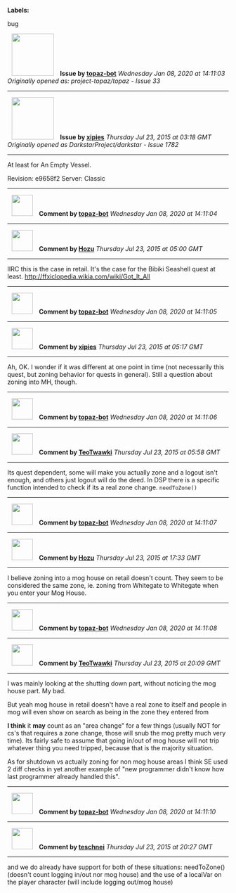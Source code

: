 **Labels:**

bug



<a href="https://github.com/topaz-bot"><img src="https://avatars3.githubusercontent.com/u/59651103?v=4" width="96" height="96" hspace="10"></img></a> **Issue by [topaz-bot](https://github.com/topaz-bot)**
_Wednesday Jan 08, 2020 at 14:11:03_
_Originally opened as: project-topaz/topaz - Issue 33_

----

<a href="https://github.com/xipies"><img src="https://avatars3.githubusercontent.com/u/7948457?v=4"  width="96" height="96" hspace="10"></img></a> **Issue by [xipies](https://github.com/xipies)**
_Thursday Jul 23, 2015 at 03:18 GMT_
_Originally opened as DarkstarProject/darkstar - Issue 1782_

----

At least for An Empty Vessel.

Revision: e9658f2
Server: Classic




----
<a href="https://github.com/topaz-bot"><img src="https://avatars3.githubusercontent.com/u/59651103?v=4" width="48" height="48" hspace="10"></img></a> **Comment by [topaz-bot](https://github.com/topaz-bot)**
_Wednesday Jan 08, 2020 at 14:11:04_

----

<a href="https://github.com/Hozu"><img src="https://avatars3.githubusercontent.com/u/12777366?v=4"  width="48" height="48" hspace="10"></img></a> **Comment by [Hozu](https://github.com/Hozu)**
_Thursday Jul 23, 2015 at 05:00 GMT_

----

IIRC this is the case in retail. It's the case for the Bibiki Seashell quest at least. http://ffxiclopedia.wikia.com/wiki/Got_It_All




----
<a href="https://github.com/topaz-bot"><img src="https://avatars3.githubusercontent.com/u/59651103?v=4" width="48" height="48" hspace="10"></img></a> **Comment by [topaz-bot](https://github.com/topaz-bot)**
_Wednesday Jan 08, 2020 at 14:11:05_

----

<a href="https://github.com/xipies"><img src="https://avatars3.githubusercontent.com/u/7948457?v=4"  width="48" height="48" hspace="10"></img></a> **Comment by [xipies](https://github.com/xipies)**
_Thursday Jul 23, 2015 at 05:17 GMT_

----

Ah, OK. I wonder if it was different at one point in time (not necessarily this quest, but zoning behavior for quests in general). Still a question about zoning into MH, though.




----
<a href="https://github.com/topaz-bot"><img src="https://avatars3.githubusercontent.com/u/59651103?v=4" width="48" height="48" hspace="10"></img></a> **Comment by [topaz-bot](https://github.com/topaz-bot)**
_Wednesday Jan 08, 2020 at 14:11:06_

----

<a href="https://github.com/TeoTwawki"><img src="https://avatars0.githubusercontent.com/u/6871475?v=4"  width="48" height="48" hspace="10"></img></a> **Comment by [TeoTwawki](https://github.com/TeoTwawki)**
_Thursday Jul 23, 2015 at 05:58 GMT_

----

Its quest dependent, some will make you actually zone and a logout isn't enough, and others just logout will do the deed. In DSP there is a specific function intended to check if its a real zone change. `needToZone()`




----
<a href="https://github.com/topaz-bot"><img src="https://avatars3.githubusercontent.com/u/59651103?v=4" width="48" height="48" hspace="10"></img></a> **Comment by [topaz-bot](https://github.com/topaz-bot)**
_Wednesday Jan 08, 2020 at 14:11:07_

----

<a href="https://github.com/Hozu"><img src="https://avatars3.githubusercontent.com/u/12777366?v=4"  width="48" height="48" hspace="10"></img></a> **Comment by [Hozu](https://github.com/Hozu)**
_Thursday Jul 23, 2015 at 17:33 GMT_

----

I believe zoning into a mog house on retail doesn't count. They seem to be considered the same zone, ie. zoning from Whitegate to Whitegate when you enter your Mog House.




----
<a href="https://github.com/topaz-bot"><img src="https://avatars3.githubusercontent.com/u/59651103?v=4" width="48" height="48" hspace="10"></img></a> **Comment by [topaz-bot](https://github.com/topaz-bot)**
_Wednesday Jan 08, 2020 at 14:11:08_

----

<a href="https://github.com/TeoTwawki"><img src="https://avatars0.githubusercontent.com/u/6871475?v=4"  width="48" height="48" hspace="10"></img></a> **Comment by [TeoTwawki](https://github.com/TeoTwawki)**
_Thursday Jul 23, 2015 at 20:09 GMT_

----

I was mainly looking at the shutting down part, without noticing the mog house part. My bad.

But yeah mog house in retail doesn't have a real zone to itself and people in mog will even show on search as being in the zone they entered from

**I think** it **may** count as an "area change" for a few things (usually NOT for cs's that requires a zone change, those will snub the mog pretty much very time). Its fairly safe to assume that going in/out of mog house will not trip whatever thing you need tripped, because that is the majority situation.

As for shutdown vs actually zoning for non mog house areas I think SE used 2 diff checks in yet another example of "new programmer didn't know how last programmer already handled this".




----
<a href="https://github.com/topaz-bot"><img src="https://avatars3.githubusercontent.com/u/59651103?v=4" width="48" height="48" hspace="10"></img></a> **Comment by [topaz-bot](https://github.com/topaz-bot)**
_Wednesday Jan 08, 2020 at 14:11:10_

----

<a href="https://github.com/teschnei"><img src="https://avatars3.githubusercontent.com/u/1149183?v=4"  width="48" height="48" hspace="10"></img></a> **Comment by [teschnei](https://github.com/teschnei)**
_Thursday Jul 23, 2015 at 20:27 GMT_

----

and we do already have support for both of these situations: needToZone() (doesn't count logging in/out nor mog house) and the use of a localVar on the player character (will include logging out/mog house)


